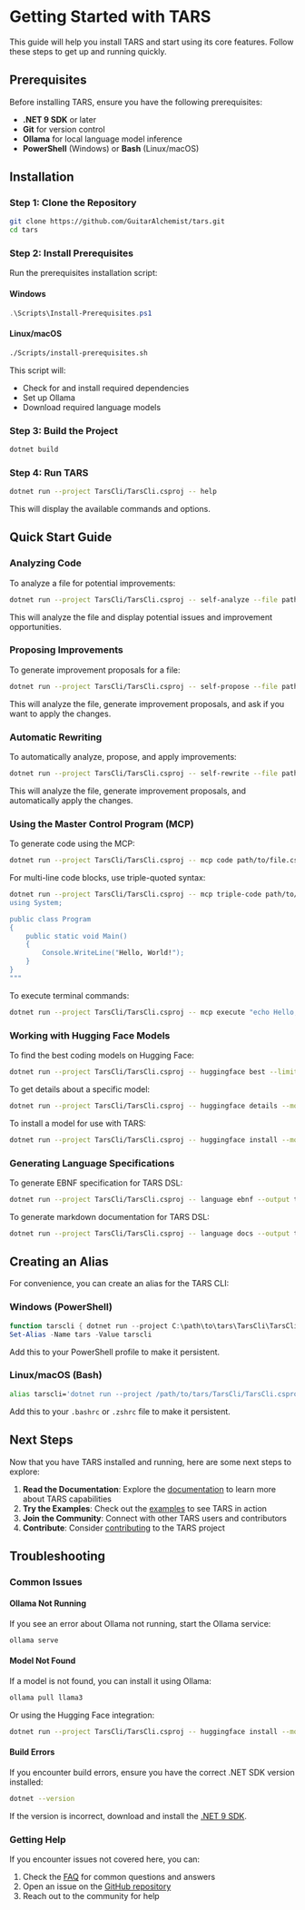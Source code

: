 # Getting Started with TARS

This guide will help you install TARS and start using its core features. Follow these steps to get up and running quickly.

## Prerequisites

Before installing TARS, ensure you have the following prerequisites:

- **.NET 9 SDK** or later
- **Git** for version control
- **Ollama** for local language model inference
- **PowerShell** (Windows) or **Bash** (Linux/macOS)

## Installation

### Step 1: Clone the Repository

```bash
git clone https://github.com/GuitarAlchemist/tars.git
cd tars
```

### Step 2: Install Prerequisites

Run the prerequisites installation script:

#### Windows

```powershell
.\Scripts\Install-Prerequisites.ps1
```

#### Linux/macOS

```bash
./Scripts/install-prerequisites.sh
```

This script will:
- Check for and install required dependencies
- Set up Ollama
- Download required language models

### Step 3: Build the Project

```bash
dotnet build
```

### Step 4: Run TARS

```bash
dotnet run --project TarsCli/TarsCli.csproj -- help
```

This will display the available commands and options.

## Quick Start Guide

### Analyzing Code

To analyze a file for potential improvements:

```bash
dotnet run --project TarsCli/TarsCli.csproj -- self-analyze --file path/to/file.cs --model llama3
```

This will analyze the file and display potential issues and improvement opportunities.

### Proposing Improvements

To generate improvement proposals for a file:

```bash
dotnet run --project TarsCli/TarsCli.csproj -- self-propose --file path/to/file.cs --model llama3
```

This will analyze the file, generate improvement proposals, and ask if you want to apply the changes.

### Automatic Rewriting

To automatically analyze, propose, and apply improvements:

```bash
dotnet run --project TarsCli/TarsCli.csproj -- self-rewrite --file path/to/file.cs --model llama3 --auto-apply
```

This will analyze the file, generate improvement proposals, and automatically apply the changes.

### Using the Master Control Program (MCP)

To generate code using the MCP:

```bash
dotnet run --project TarsCli/TarsCli.csproj -- mcp code path/to/file.cs "public class MyClass { }"
```

For multi-line code blocks, use triple-quoted syntax:

```bash
dotnet run --project TarsCli/TarsCli.csproj -- mcp triple-code path/to/file.cs """
using System;

public class Program
{
    public static void Main()
    {
        Console.WriteLine("Hello, World!");
    }
}
"""
```

To execute terminal commands:

```bash
dotnet run --project TarsCli/TarsCli.csproj -- mcp execute "echo Hello, World!"
```

### Working with Hugging Face Models

To find the best coding models on Hugging Face:

```bash
dotnet run --project TarsCli/TarsCli.csproj -- huggingface best --limit 3
```

To get details about a specific model:

```bash
dotnet run --project TarsCli/TarsCli.csproj -- huggingface details --model microsoft/phi-2
```

To install a model for use with TARS:

```bash
dotnet run --project TarsCli/TarsCli.csproj -- huggingface install --model microsoft/phi-2 --name phi2
```

### Generating Language Specifications

To generate EBNF specification for TARS DSL:

```bash
dotnet run --project TarsCli/TarsCli.csproj -- language ebnf --output tars_grammar.ebnf
```

To generate markdown documentation for TARS DSL:

```bash
dotnet run --project TarsCli/TarsCli.csproj -- language docs --output tars_dsl_docs.md
```

## Creating an Alias

For convenience, you can create an alias for the TARS CLI:

### Windows (PowerShell)

```powershell
function tarscli { dotnet run --project C:\path\to\tars\TarsCli\TarsCli.csproj -- $args }
Set-Alias -Name tars -Value tarscli
```

Add this to your PowerShell profile to make it persistent.

### Linux/macOS (Bash)

```bash
alias tarscli='dotnet run --project /path/to/tars/TarsCli/TarsCli.csproj --'
```

Add this to your `.bashrc` or `.zshrc` file to make it persistent.

## Next Steps

Now that you have TARS installed and running, here are some next steps to explore:

1. **Read the Documentation**: Explore the [documentation](index.md) to learn more about TARS capabilities
2. **Try the Examples**: Check out the [examples](examples/index.md) to see TARS in action
3. **Join the Community**: Connect with other TARS users and contributors
4. **Contribute**: Consider [contributing](contributing.md) to the TARS project

## Troubleshooting

### Common Issues

#### Ollama Not Running

If you see an error about Ollama not running, start the Ollama service:

```bash
ollama serve
```

#### Model Not Found

If a model is not found, you can install it using Ollama:

```bash
ollama pull llama3
```

Or using the Hugging Face integration:

```bash
dotnet run --project TarsCli/TarsCli.csproj -- huggingface install --model microsoft/phi-2 --name phi2
```

#### Build Errors

If you encounter build errors, ensure you have the correct .NET SDK version installed:

```bash
dotnet --version
```

If the version is incorrect, download and install the [.NET 9 SDK](https://dotnet.microsoft.com/download/dotnet/9.0).

### Getting Help

If you encounter issues not covered here, you can:

1. Check the [FAQ](faq.md) for common questions and answers
2. Open an issue on the [GitHub repository](https://github.com/GuitarAlchemist/tars/issues)
3. Reach out to the community for help
